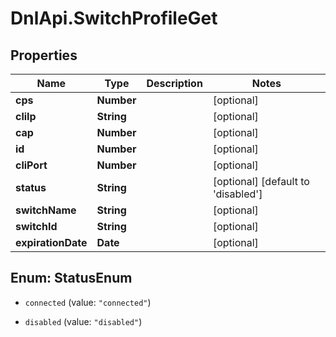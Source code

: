 # DnlApi.SwitchProfileGet

## Properties
Name | Type | Description | Notes
------------ | ------------- | ------------- | -------------
**cps** | **Number** |  | [optional] 
**cliIp** | **String** |  | [optional] 
**cap** | **Number** |  | [optional] 
**id** | **Number** |  | [optional] 
**cliPort** | **Number** |  | [optional] 
**status** | **String** |  | [optional] [default to &#39;disabled&#39;]
**switchName** | **String** |  | [optional] 
**switchId** | **String** |  | [optional] 
**expirationDate** | **Date** |  | [optional] 


<a name="StatusEnum"></a>
## Enum: StatusEnum


* `connected` (value: `"connected"`)

* `disabled` (value: `"disabled"`)





